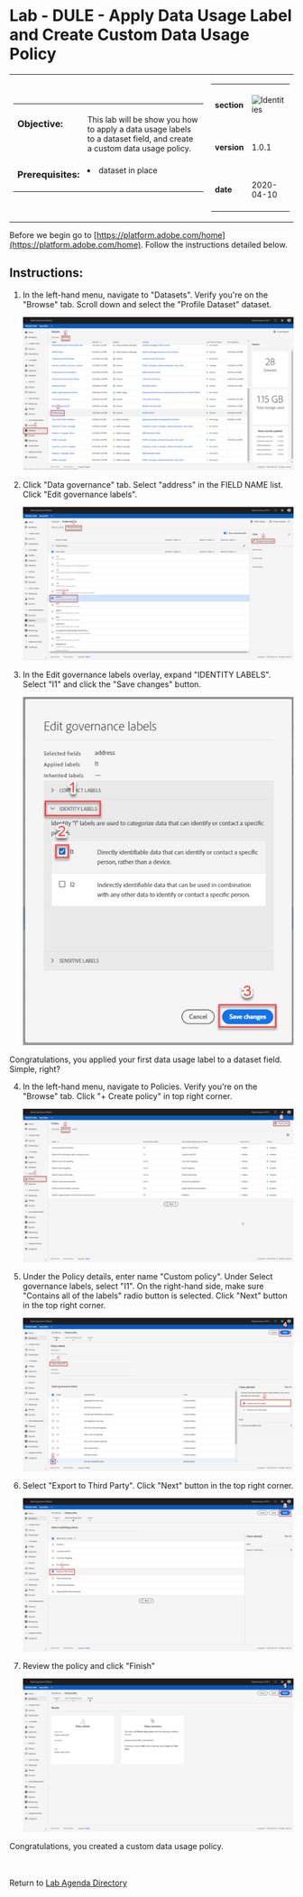 Lab - DULE - Apply Data Usage Label and Create Custom Data Usage Policy
==========
<table style="border-collapse: collapse; border: none;" class="tab" cellspacing="0" cellpadding="0">

<tr style="border: none;">

<div align="left">
<td width="600" style="border: none;">
<table>
<tbody valign="top">
      <tr width="500">
            <td valign="top"><h3>Objective:</h3>
            </td>
            <td valign="top"><br>This lab will be show you how to apply a data usage labels to a dataset field, and create a custom data usage policy.
            </td>
     </tr>
     <tr width="500">
           <td valign="top"><h3>Prerequisites:</h3></td>
           <td valign="top"><br><li>dataset in place</li>
           </td>
     </tr>
</tbody>
</table>
</td>
</div>

<div align="right">
<td style="border: none;" valign="top">

<table>
<tbody valign="top">
      <tr>
            <td valign="middle" height="70"><b>section</b></td>
            <td valign="middle" height="70"><img src="https://github.com/adobe/AEP-Hands-on-Labs/blob/master/assets/images/left_hand_nav_menu_identities.png?raw=true" alt="Identities"></td>
      </tr>
      <tr>
            <td valign="middle" height="70"><b>version</b></td>
            <td valign="middle" height="70">1.0.1</td>
      </tr>
      <tr>
            <td valign="middle" height="70"><b>date</b></td>
            <td valign="middle" height="70">2020-04-10</td>
      </tr>
</tbody>
</table>
</td>
</div>

</tr>
</table>

Before we begin go to [https://platform.adobe.com/home](https://platform.adobe.com/home). Follow the instructions detailed below.

Instructions:
-----------------
1. In the left-hand menu, navigate to "Datasets". Verify you're on the "Browse" tab. Scroll down and select the "Profile Dataset" dataset.

      ![Demo](./images/datausagelabel1.png)

2. Click "Data governance" tab. Select "address" in the FIELD NAME list. Click "Edit governance labels".

      ![Demo](./images/datausagelabel2.png)

3. In the Edit governance labels overlay, expand "IDENTITY LABELS". Select "I1" and click the "Save changes" button.

      ![Demo](./images/datausagelabel3.png)
      
Congratulations, you applied your first data usage label to a dataset field. Simple, right?
      
4. In the left-hand menu, navigate to Policies. Verify you're on the "Browse" tab. Click "+ Create policy" in top right corner.

      ![Demo](./images/datausagepolicy1.png)
      
5. Under the Policy details, enter name "Custom policy". Under Select governance labels, select "I1". On the right-hand side, make sure "Contains all of the labels" radio button is selected. Click "Next" button in the top right corner.
      
      ![Demo](./images/datausagepolicy2.png)

6. Select "Export to Third Party". Click "Next" button in the top right corner.

      ![Demo](./images/datausagepolicy3.png)

7. Review the policy and click "Finish"

      ![Demo](./images/datausagepolicy4.png)

      
Congratulations, you created a custom data usage policy.
<br>
<br>
<br>

Return to [Lab Agenda Directory](https://github.com/adobe/AEP-Hands-on-Labs/blob/master/labs/travel/README.md#lab-agenda)

